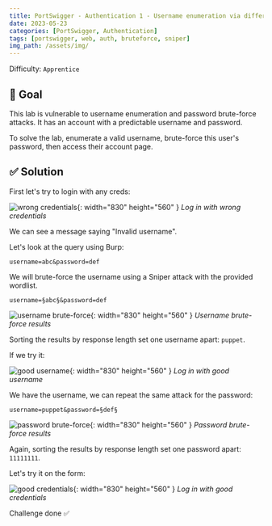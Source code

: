 ```yaml
---
title: PortSwigger - Authentication 1 - Username enumeration via different responses
date: 2023-05-23
categories: [PortSwigger, Authentication]
tags: [portswigger, web, auth, bruteforce, sniper]
img_path: /assets/img/
---
```


Difficulty: `Apprentice`

## 🎯 Goal

This lab is vulnerable to username enumeration and password brute-force attacks. It has an account with a predictable username and password.

To solve the lab, enumerate a valid username, brute-force this user's password, then access their account page.

## ✅ Solution

First let's try to login with any creds:

![wrong credentials](/psa/auth/psa-auth-1-1.png){: width="830" height="560" }
_Log in with wrong credentials_

We can see a message saying "Invalid username".

Let's look at the query using Burp:

````text
username=abc&password=def
````

We will brute-force the username using a Sniper attack with the provided wordlist.

````text
username=§abc§&password=def
````

![username brute-force](/psa/auth/psa-auth-1-3.png){: width="830" height="560" }
_Username brute-force results_

Sorting the results by response length set one username apart: `puppet`.

If we try it:

![good username](/psa/auth/psa-auth-1-4.png){: width="830" height="560" }
_Log in with good username_

We have the username, we can repeat the same attack for the password:

````text
username=puppet&password=§def§
````

![password brute-force](/psa/auth/psa-auth-1-5.png){: width="830" height="560" }
_Password brute-force results_

Again, sorting the results by response length set one password apart: `11111111`.

Let's try it on the form:

![good credentials](/psa/auth/psa-auth-1-6.png){: width="830" height="560" }
_Log in with good credentials_

Challenge done ✅
